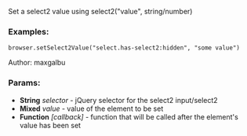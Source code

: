 

<!-- Start coffee/commands/setSelect2Value.js -->

Set a select2 value using select2("value", string/number)
### Examples:

    browser.setSelect2Value("select.has-select2:hidden", "some value")

Author: maxgalbu

### Params:

* **String** *selector* - jQuery selector for the select2 input/select2
* **Mixed** *value* - value of the element to be set
* **Function** *[callback]* - function that will be called after the element's value has been set

<!-- End coffee/commands/setSelect2Value.js -->

